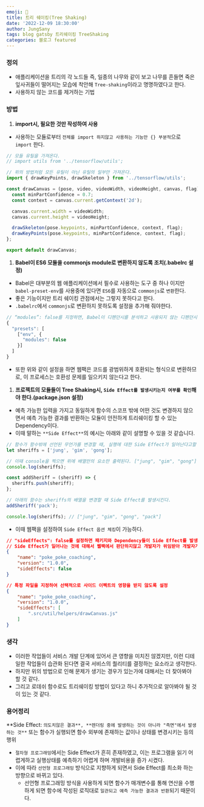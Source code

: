 ```yaml
---
emoji: 🧹
title: 트리 쉐이킹(Tree Shaking)
date: '2022-12-09 18:30:00'
author: JungSany
tags: blog gatsby 트리쉐이킹 TreeShaking
categories: 블로그 featured
---
```


### 정의

- 애플리케이션을 트리의 각 노드들 즉, 일종의 나무와 같이 보고 나무를 흔들면 죽은 잎사귀들이 떨어지는 모습에 착안해 `Tree-shaking`이라고 명명하였다고 한다.
- 사용하지 않는 코드를 제거하는 기법

### 방법

1. **import시, 필요한 것만 작성하여 사용**

- 사용하는 모듈로부터 `전체를 import 하지않고 사용하는 기능만 {} 부분적`으로 `import` 한다.

```jsx
// 모들 유틸을 가져온다.
// import utils from '../tensorflow/utils';

// 위의 방법처럼 모든 유틸이 아닌 유틸의 일부만 가져온다.
import { drawKeyPoints, drawSkeleton } from '../tensorflow/utils';

const drawCanvas = (pose, video, videoWidth, videoHeight, canvas, flag) => {
  const minPartConfidence = 0.7;
  const context = canvas.current.getContext('2d');

  canvas.current.width = videoWidth;
  canvas.current.height = videoHeight;

  drawSkeleton(pose.keypoints, minPartConfidence, context, flag);
  drawKeyPoints(pose.keypoints, minPartConfidence, context, flag);
};

export default drawCanvas;
```

1. **Babel이 ES6 모듈을 commonjs module로 변환하지 않도록 조치(.babelrc 설정)**

- Babel은 대부분의 웹 애플리케이션에서 필수로 사용하는 도구 중 하나 이지만 `babel-preset-env`를 사용중에 있다면 `ES6`를 자동으로 `commonjs`로 `변환`한다.
- 좋은 기능이지만 트리 쉐이킹 관점에서는 그렇지 못하다고 한다.
- `.babelrc`에서 `commonjs`로 변환하지 못하도록 설정을 추가해 줘야한다.

```jsx
// “modules”: false를 지정하면, Babel이 디펜던시를 분석하고 사용되지 않는 디펜던시를 제거할 수 있다.
{
  "presets": [
    ["env", {
      "modules": false
    }]
  ]
}
```

- 또한 위와 같이 설정을 하면 웹팩은 코드를 광범위하게 호환되는 형식으로 변환하므로, 이 프로세스는 호환성 문제를 일으키지 않는다고 한다.

1. **프로젝트의 모듈들이 Tree Shaking시, `Side Effect를 발생시키는지 여부를 확인`해야 한다.(package.json 설정)**

- 예측 가능한 입력을 가지고 동일하게 함수의 스코프 밖에 어떤 것도 변경하지 않으면서 예측 가능한 결과를 반환하는 모듈이 안전하게 트리쉐이킹 할 수 있는 Dependency이다.
- 이때 말하는 `**Side Effect**`의 예시는 아래와 같이 설명할 수 있을 것 같습니다.

```jsx
// 함수가 함수밖에 선언된 무언가를 변경할 때, 실행에 대한 Side Effect가 일어난다고할 수 있다.
let sheriffs = ['jung', 'gim', 'gong'];

// 이때 console을 찍으면 위에 배열안의 요소만 출력된다. ["jung", "gim", "gong"]
console.log(sheriffs);

const addSheriff = (sheriff) => {
  sheriffs.push(sheriff);
};

// 아래의 함수는 sheriffs의 배열을 변경할 때 Side Effect를 발생시킨다.
addSheriff('pack');

console.log(sheriffs); // ["jung", "gim", "gong", "pack"]
```

- 이때 웹팩을 설정하여 `Side Effect 옵션 체킹`이 가능하다.

```json
// "sideEffects": false를 설정하면 패키지와 Dependency들이 Side Effect를 발생하지 않게 막는다.
// Side Effect가 일어나는 것에 대해서 웹팩에서 판단하지않고 개발자가 위임받아 개발자가 알아서 처리하는 방식
{
    "name": "poke_poke_coaching",
    "version": "1.0.0",
    "sideEffects": false
}

// 특정 파일을 지정하여 선택적으로 사이드 이펙트의 영향을 받지 않도록 설정
{
    "name": "poke_poke_coaching",
    "version": "1.0.0",
    "sideEffects": [
        ".src/util/helpers/drawCanvas.js"
    ]
}
```

### 생각

- 이러한 작업들이 서비스 개발 단계에 있어서 큰 영향을 미치진 않겠지만, 이런 디테일한 작업들이 습관화 된다면 결국 서비스의 퀄리티를 결정하는 요소라고 생각한다.
- 하지만 위의 방법으로 인해 문제가 생기는 경우가 있는가에 대해서는 더 찾아봐야 할 것 같다.
- 그리고 로데쉬 함수로도 트리쉐이킹 방법이 있다고 하니 추가적으로 알아봐야 될 것이 있는 것 같다.

### 용어정리

**Side Effect: `의도치않은 결과**, **렌더링 중에 발생하는 것이 아니라 "측면"에서 발생하는 것**` 또는 함수가 실행되면 함수 외부에 존재하는 값이나 상태를 변경시키는 등의 행위

- `절차형 프로그래밍`에서는 Side Effect가 흔히 존재하였고, 이는 프로그램을 읽기 어렵게하고 실행상태를 예측하기 어렵게 하며 개발비용을 증가 시켰다.
- 이에 따라 `선언형 프로그래밍` 방식으로 지향하게 되면서 Side Effect를 최소화 하는 방향으로 바뀌고 있다.
  - 선언형 프로그래밍 방식을 사용하게 되면 함수가 매개변수를 통해 연산을 수행하게 되면 함수에 작성된 로직대로 `일관되고 예측 가능한 결과과 반환`되기 때문이다.

```toc

```

